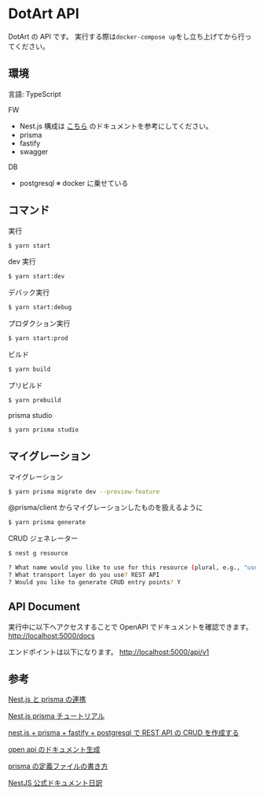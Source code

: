 # DotArt API

DotArt の API です。
実行する際は`docker-compose up`をし立ち上げてから行ってください。

## 環境

言語: TypeScript

FW

- Nest.js
  構成は [こちら](docs\Composition_of_NestJs.md) のドキュメントを参考にしてください。
- prisma
- fastify
- swagger

DB

- postgresql
  ※ docker に乗せている

## コマンド

実行

```bash
$ yarn start
```

dev 実行

```bash
$ yarn start:dev
```

デバック実行

```bash
$ yarn start:debug
```

プロダクション実行

```bash
$ yarn start:prod
```

ビルド

```bash
$ yarn build
```

プリビルド

```bash
$ yarn prebuild
```

prisma studio

```bash
$ yarn prisma studio
```

## マイグレーション

マイグレーション

```bash
$ yarn prisma migrate dev --preview-feature
```

@prisma/client からマイグレーションしたものを扱えるように

```bash
$ yarn prisma generate
```

CRUD ジェネレーター

```bash
$ nest g resource

? What name would you like to use for this resource (plural, e.g., "users")? モデル名
? What transport layer do you use? REST API
? Would you like to generate CRUD entry points? Y
```

## API Document

実行中に以下へアクセスすることで OpenAPI でドキュメントを確認できます。
[http://localhost:5000/docs](http://localhost:5000/api)

エンドポイントは以下になります。
[http://localhost:5000/api/v1](http://localhost:5000/api/v1)

## 参考

[Nest.js と prisma の連携](https://docs.nestjs.com/recipes/prisma#install-and-generate-prisma-client)

[Nest.js prisma チュートリアル](https://zenn.dev/tossy_yukky/articles/0075f9f0054b39d4ef59#%E3%82%A4%E3%83%B3%E3%82%B9%E3%83%88%E3%83%BC%E3%83%AB)

[nest.js + prisma + fastify + postgresql で REST API の CRUD を作成する](https://zenn.dev/devgeeeen/articles/125a076f81b0df#nest.js%E3%81%AEcrud%E3%82%B8%E3%82%A7%E3%83%8D%E3%83%AC%E3%83%BC%E3%82%BF%E3%83%BC%E3%82%92%E4%BD%BF%E3%81%A3%E3%81%A6%E3%81%BF%E3%82%8B)

[open api のドキュメント生成](https://docs.nestjs.com/openapi/introduction)

[prisma の定義ファイルの書き方](https://www.prisma.io/docs/guides/upgrade-guides/upgrade-from-prisma-1/schema-incompatibilities-postgres#createdat-isnt-represented-in-database)

[NestJS 公式ドキュメント日訳](https://zenn.dev/kisihara_c/books/nest-officialdoc-jp/viewer/introduction)
